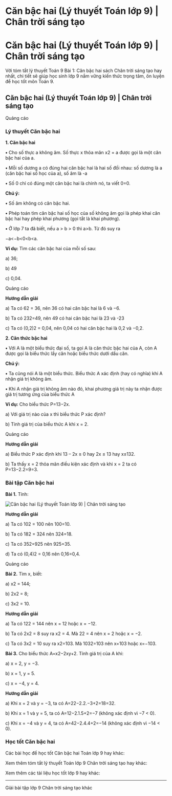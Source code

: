 # Căn bậc hai (Lý thuyết Toán lớp 9) | Chân trời sáng tạo

# Căn bậc hai (Lý thuyết Toán lớp 9) | Chân trời sáng tạo

Với tóm tắt lý thuyết Toán 9 Bài 1: Căn bậc hai sách Chân trời sáng tạo hay nhất, chi tiết sẽ giúp học sinh lớp 9 nắm vững kiến thức trọng tâm, ôn luyện để học tốt môn Toán 9.

## Căn bậc hai (Lý thuyết Toán lớp 9) | Chân trời sáng tạo

Quảng cáo

### **Lý thuyết Căn bậc hai**

**1\. Căn bậc hai**

**•** Cho số thực a không âm. Số thực x thỏa mãn x2 = a được gọi là một căn bậc hai của a.

**•** Mỗi số dương a có đúng hai căn bậc hai là hai số đối nhau: số dương là a (căn bậc hai số học của a), số âm là -a

**•** Số 0 chỉ có đúng một căn bậc hai là chính nó, ta viết 0=0.

**Chú ý:**

**•** Số âm không có căn bậc hai.

**•** Phép toán tìm căn bậc hai số học của số không âm gọi là phép khai căn bậc hai hay phép khai phương (gọi tắt là khai phương).

**•** Ở lớp 7 ta đã biết, nếu a > b > 0 thì a>b. Từ đó suy ra

−a<−b<0<b<a.

**Ví dụ:** Tìm các căn bậc hai của mỗi số sau:

a) 36;

b) 49

c) 0,04.

Quảng cáo

**Hướng dẫn giải**

a) Ta có 62 = 36, nên 36 có hai căn bậc hai là 6 và −6.

b) Ta có 232=49, nên 49 có hai căn bậc hai là 23 và -23

c) Ta có (0,2)2 = 0,04, nên 0,04 có hai căn bậc hai là 0,2 và −0,2.

**2\. Căn thức bậc hai**

**•** Với A là một biểu thức đại số, ta gọi A là căn thức bậc hai của A, còn A được gọi là biểu thức lấy căn hoặc biểu thức dưới dấu căn.

**Chú ý:**

**•** Ta cũng nói A là một biểu thức. Biểu thức A xác định (hay có nghĩa) khi A nhận giá trị không âm.

**•** Khi A nhận giá trị không âm nào đó, khai phương giá trị này ta nhận được giá trị tương ứng của biểu thức A

**Ví dụ:** Cho biểu thức P=13−2x.

a) Với giá trị nào của x thì biểu thức P xác định?

b) Tính giá trị của biểu thức A khi x = 2.

Quảng cáo

**Hướng dẫn giải**

a) Biểu thức P xác định khi 13 – 2x ≥ 0 hay 2x ≤ 13 hay x≤132.

b) Ta thấy x = 2 thỏa mãn điều kiện xác định và khi x = 2 ta có P=13−2.2=9=3.

### **Bài tập Căn bậc hai**

**Bài 1.** Tính:

![Căn bậc hai \(Lý thuyết Toán lớp 9\) | Chân trời sáng tạo](https://vietjack.com/toan-9-ct/images/ly-thuyet-bai-1-can-bac-hai.PNG)

**Hướng dẫn giải**

a) Ta có 102 = 100 nên 100=10.

b) Ta có 182 = 324 nên 324=18.

c) Ta có 352=925 nên 925=35.

d) Ta có (0,4)2 = 0,16 nên 0,16=0,4.

Quảng cáo

**Bài 2.** Tìm x, biết:

a) x2 = 144;

b) 2x2 = 8;

c) 3x2 = 10.

**Hướng dẫn giải**

a) Ta có 122 = 144 nên x = 12 hoặc x = −12.

b) Ta có 2x2 = 8 suy ra x2 = 4. Mà 22 = 4 nên x = 2 hoặc x = −2.

c) Ta có 3x2 = 10 suy ra x2=103. Mà 1032=103 nên x=103 hoặc x=−103.

**Bài 3.** Cho biểu thức A=x2−2xy+2. Tính giá trị của A khi:

a) x = 2, y = −3.

b) x = 1, y = 5.

c) x = −4, y = 4.

**Hướng dẫn giải**

a) Khi x = 2 và y = −3, ta có A=22−2.2.−3+2=18=32.

b) Khi x = 1 và y = 5, ta có A=12−2.1.5+2=−7 (không xác định vì −7 < 0).

c) Khi x = −4 và y = 4, ta có A=42−2.4.4+2=−14 (không xác định vì −14 < 0).

### **Học tốt Căn bậc hai**

Các bài học để học tốt Căn bậc hai Toán lớp 9 hay khác:

Xem thêm tóm tắt lý thuyết Toán lớp 9 Chân trời sáng tạo hay khác:

Xem thêm các tài liệu học tốt lớp 9 hay khác:

* * *

Giải bài tập lớp 9 Chân trời sáng tạo khác
